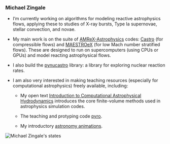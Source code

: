 ### Michael Zingale

- I’m currently working on algorithms for modeling reactive
  astrophysics flows, applying these to studies of X-ray bursts,
  Type Ia supernovae, stellar convection, and novae.

- My main work is on the suite of
  [AMReX-Astrophysics](https://github.com/amrex-astro/) codes:
  [Castro](https://github.com/amrex-astro/Castro/) (for compressible
  flows) and [MAESTROeX](https://github.com/amrex-astro/MAESTROeX)
  (for low Mach number stratified flows).  These are designed to run
  on supercomputers (using CPUs or GPUs) and model reacting
  astrophysical flows.

- I also build the [pynucastro](https://github.com/pynucastro/pynucastro) library:
  a library for exploring nuclear reaction rates.
  
- I am also very interested in making teaching resources (especially
  for computational astrophysics) freely available, including:

  * My open text [Introduction to Computational Astrophysical Hydrodynamics](https://github.com/Open-Astrophysics-Bookshelf/numerical_exercises) introduces the core finite-volume methods
    used in astrophysics simulation codes.

  * The teaching and protyping code [pyro](https://github.com/python-hydro/pyro2).

  * My introductory [astronomy animations](https://github.com/zingale/astro_animations).

<!--
**zingale/zingale** is a ✨ _special_ ✨ repository because its `README.md` (this file) appears on your GitHub profile.

Here are some ideas to get you started:

- 🌱 I’m currently learning ...
- 👯 I’m looking to collaborate on ...
- 🤔 I’m looking for help with ...
- 💬 Ask me about ...
- 📫 How to reach me: ...
- 😄 Pronouns: ...
- ⚡ Fun fact: ...
-->

![Michael Zingale's states](https://github-readme-stats.vercel.app/api?username=zingale&rank_icon=github&show=reviews,discussions_started,discussions_answered,prs_merged,prs_merged_percentage)
